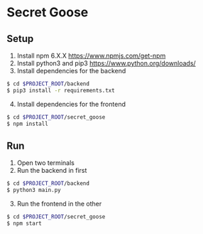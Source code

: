 # Secret Goose

## Setup

1. Install npm 6.X.X https://www.npmjs.com/get-npm
2. Install python3 and pip3 https://www.python.org/downloads/
3. Install dependencies for the backend
```sh
$ cd $PROJECT_ROOT/backend
$ pip3 install -r requirements.txt
```
4. Install dependencies for the frontend
```sh
$ cd $PROJECT_ROOT/secret_goose
$ npm install
```

## Run

1. Open two terminals
2. Run the backend in first
``` sh
$ cd $PROJECT_ROOT/backend
$ python3 main.py
```
3. Run the frontend in the other
```sh
$ cd $PROJECT_ROOT/secret_goose
$ npm start
```
